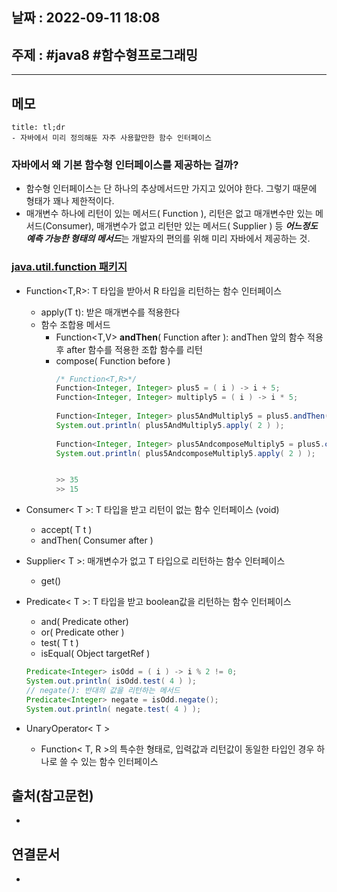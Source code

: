 ## 날짜 : 2022-09-11 18:08

## 주제 : #java8 #함수형프로그래밍 
----
## 메모
```ad-note
title: tl;dr
- 자바에서 미리 정의해둔 자주 사용할만한 함수 인터페이스
```

### 자바에서 왜 기본 함수형 인터페이스를 제공하는 걸까?
- 함수형 인터페이스는 단 하나의 추상메서드만 가지고 있어야 한다. 그렇기 때문에 형태가 꽤나 제한적이다.
- 매개변수 하나에 리턴이 있는 메서드( Function ), 리턴은 없고 매개변수만 있는 메서드(Consumer), 매개변수가 없고 리턴만 있는 메서드( Supplier ) 등 ***어느정도 예측 가능한 형태의 메서드***는 개발자의 편의를 위해 미리 자바에서 제공하는 것.


### [java.util.function 패키지](https://docs.oracle.com/javase/8/docs/api/java/util/function/package-summary.html)
- Function<T,R>: T 타입을 받아서 R 타입을 리턴하는 함수 인터페이스
	- apply(T t): 받은 매개변수를 적용한다
	- 함수 조합용 메서드
		- Function<T,V> **andThen**( Function after ): andThen 앞의 함수 적용 후 after 함수를 적용한 조합 함수를 리턴
		- compose( Function before )
			```java
			/* Function<T,R>*/  
			Function<Integer, Integer> plus5 = ( i ) -> i + 5;  
			Function<Integer, Integer> multiply5 = ( i ) -> i * 5;  
			  
			Function<Integer, Integer> plus5AndMultiply5 = plus5.andThen( multiply5 );  
			System.out.println( plus5AndMultiply5.apply( 2 ) );  
			  
			Function<Integer, Integer> plus5AndcomposeMultiply5 = plus5.compose( multiply5 );  
			System.out.println( plus5AndcomposeMultiply5.apply( 2 ) );

			
			>> 35
			>> 15
			```
		
- Consumer< T >: T 타입을 받고 리턴이 없는 함수 인터페이스 (void)
	- accept( T t )
	- andThen( Consumer after )
- Supplier< T >: 매개변수가 없고 T 타입으로 리턴하는 함수 인터페이스 
	- get()
- Predicate< T >: T 타입을 받고 boolean값을 리턴하는 함수 인터페이스
	- and( Predicate other)
	- or( Predicate other )
	- test( T t )
	- isEqual( Object targetRef )
	```java
	Predicate<Integer> isOdd = ( i ) -> i % 2 != 0;  
	System.out.println( isOdd.test( 4 ) );  
	// negate(): 반대의 값을 리턴하는 메서드  
	Predicate<Integer> negate = isOdd.negate();  
	System.out.println( negate.test( 4 ) );
	```
- UnaryOperator< T >
	- Function< T, R >의 특수한 형태로, 입력값과 리턴값이 동일한 타입인 경우 하나로 쓸 수 있는 함수 인터페이스



## 출처(참고문헌)
- 

## 연결문서
- 
